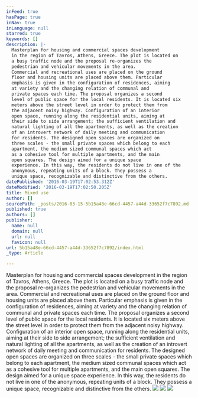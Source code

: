 ```yaml
---
inFeed: true
hasPage: true
inNav: true
inLanguage: null
starred: true
keywords: []
description: |-
  Masterplan for housing and commercial spaces development
  in the region of Tavros, Athens, Greece. The plot is located on
  a busy traffic node and the proposal re-organizes the
  pedestrian and vehicular movements in the area.
  Commercial and recreational uses are placed on the ground
  floor and housing units are placed above them. Particular
  emphasis is given in the configuration of residences, aiming
  at variety and the changing relation of communal and
  private spaces each time. The proposal organizes a second
  level of public space for the local residents. It is located six
  meters above the street level in order to protect them from
  the adjacent noisy highway. Configuration of an interior
  open space, running along the residential units, aiming at
  their side to side arrangement; the sufficient ventilation and
  natural lighting of all the apartments, as well as the creation
  of an introvert network of daily meeting and communication
  for residents. The designed open spaces are organized on
  three scales - the small private spaces which belong to each
  apartment, the medium sized communal spaces which act
  as a cohesive tool for multiple apartments, and the main
  open squares. The design aimed for a unique space
  experience. In this way, the residents do not live in one of the
  anonymous, repeating units of a block. They possess a
  unique space, recognizable and distinctive from the others.
datePublished: '2016-03-19T17:02:53.312Z'
dateModified: '2016-03-19T17:02:50.205Z'
title: Mixed use
author: []
sourcePath: _posts/2016-03-15-5b15a48e-66cd-4457-a44d-33652f7c7892.md
published: true
authors: []
publisher:
  name: null
  domain: null
  url: null
  favicon: null
url: 5b15a48e-66cd-4457-a44d-33652f7c7892/index.html
_type: Article

---
```

Masterplan for housing and commercial spaces development
in the region of Tavros, Athens, Greece. The plot is located on
a busy traffic node and the proposal re-organizes the
pedestrian and vehicular movements in the area.
Commercial and recreational uses are placed on the ground
floor and housing units are placed above them. Particular
emphasis is given in the configuration of residences, aiming
at variety and the changing relation of communal and
private spaces each time. The proposal organizes a second
level of public space for the local residents. It is located six
meters above the street level in order to protect them from
the adjacent noisy highway. Configuration of an interior
open space, running along the residential units, aiming at
their side to side arrangement; the sufficient ventilation and
natural lighting of all the apartments, as well as the creation
of an introvert network of daily meeting and communication
for residents. The designed open spaces are organized on
three scales - the small private spaces which belong to each
apartment, the medium sized communal spaces which act
as a cohesive tool for multiple apartments, and the main
open squares. The design aimed for a unique space
experience. In this way, the residents do not live in one of the
anonymous, repeating units of a block. They possess a
unique space, recognizable and distinctive from the others.
![](https://the-grid-user-content.s3-us-west-2.amazonaws.com/a9f7c5f5-b34c-4627-8933-67e8f2b7e796.jpg)
![](https://the-grid-user-content.s3-us-west-2.amazonaws.com/8c191ee5-9fce-474d-a83b-aebc0fdff8fb.jpg)
![](https://the-grid-user-content.s3-us-west-2.amazonaws.com/748cce81-a6c4-4532-a6c3-37c7f90258af.jpg)